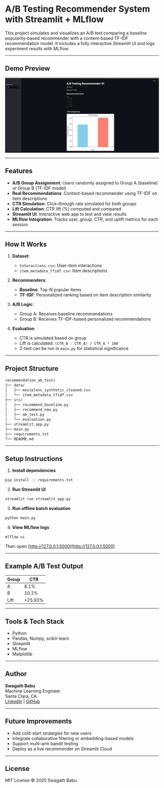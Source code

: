 # A/B Testing Recommender System with Streamlit + MLflow

This project simulates and visualizes an A/B test comparing a baseline popularity-based recommender with a content-based TF-IDF recommendation model. It includes a fully interactive Streamlit UI and logs experiment results with MLflow.

---

## Demo Preview

![Streamlit UI](./streamlit_ui.png)

---

## Features

- **A/B Group Assignment**: Users randomly assigned to Group A (baseline) or Group B (TF-IDF model)
- **Real Recommendations**: Content-based recommender using TF-IDF on item descriptions
- **CTR Simulation**: Click-through rate simulated for both groups
- **Lift Calculation**: CTR lift (%) computed and compared
- **Streamlit UI**: Interactive web app to test and view results
- **MLflow Integration**: Tracks user, group, CTR, and uplift metrics for each session

---

## How It Works

1. **Dataset**:
   - `Interactions.csv`: User-item interactions
   - `item_metadata_tfidf.csv`: Item descriptions

2. **Recommenders**:
   - **Baseline**: Top-N popular items
   - **TF-IDF**: Personalized ranking based on item description similarity

3. **A/B Logic**:
   - Group A: Receives baseline recommendations
   - Group B: Receives TF-IDF-based personalized recommendations

4. **Evaluation**:
   - CTR is simulated based on group
   - Lift is calculated: `(CTR_B - CTR_A) / CTR_A * 100`
   - Z-test can be run in `main.py` for statistical significance

---

## Project Structure

```
recommendation_ab_test/
├── data/
│   ├── movielens_synthetic_cleaned.csv
│   └── item_metadata_tfidf.csv
├── src/
│   ├── recommend_baseline.py
│   ├── recommend_new.py
│   ├── ab_test.py
│   └── evaluation.py
├── streamlit_app.py
├── main.py
├── requirements.txt
└── README.md
```

---

## Setup Instructions

1. **Install dependencies**
```bash
pip install -r requirements.txt
```

2. **Run Streamlit UI**
```bash
streamlit run streamlit_app.py
```

3. **Run offline batch evaluation**
```bash
python main.py
```

4. **View MLflow logs**
```bash
mlflow ui
```
Then open [http://127.0.0.1:5000](http://127.0.0.1:5000)

---

## Example A/B Test Output

| Group | CTR     |
|-------|---------|
| A     | 8.1%    |
| B     | 10.2%   |
| Lift  | +25.93% |

---

## Tools & Tech Stack

- Python
- Pandas, Numpy, scikit-learn
- Streamlit
- MLflow
- Matplotlib

---

## Author

**Swagath Babu**  
Machine Learning Engineer  
Santa Clara, CA  
[LinkedIn](https://linkedin.com/in/swagathb) | [GitHub](https://github.com/Swagath18)

---

## Future Improvements

- Add cold-start strategies for new users
- Integrate collaborative filtering or embedding-based models
- Support multi-arm bandit testing
- Deploy as a live recommender on Streamlit Cloud

---

##  License

MIT License © 2025 Swagath Babu
